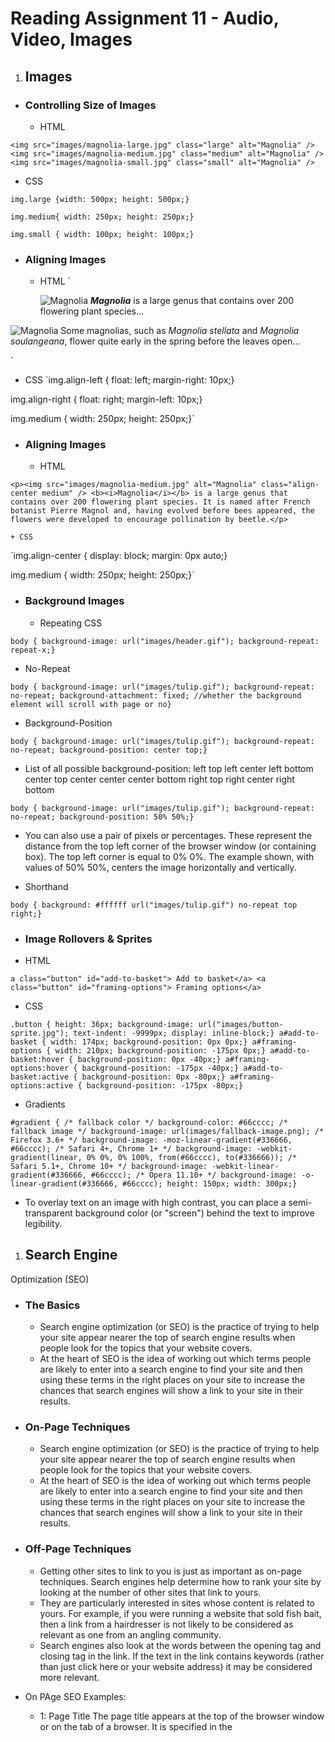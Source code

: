 # **Reading Assignment 11 - Audio, Video, Images**

1. ## Images
  + ### Controlling Size of Images
    + HTML 
    
`<img src="images/magnolia-large.jpg"
 class="large" alt="Magnolia" />
<img src="images/magnolia-medium.jpg"
 class="medium" alt="Magnolia" />
<img src="images/magnolia-small.jpg"
 class="small" alt="Magnolia" />`
 
   + CSS
   
`img.large {width: 500px;
height: 500px;}`

`img.medium{
width: 250px;
height: 250px;}`

`img.small {
width: 100px;
height: 100px;}`
      
  + ### Aligning Images
    + HTML
 `<p><img src="images/magnolia-medium.jpg"
 alt="Magnolia" class="align-left medium" />
 <b><i>Magnolia</i></b> is a large genus that
 contains over 200 flowering plant species...</p>
<p><img src="images/magnolia-medium.jpg"
 alt="Magnolia" class="align-right medium" />
Some magnolias, such as <i>Magnolia stellata</i>
 and <i>Magnolia soulangeana</i>, flower quite
 early in the spring before the leaves open...</p>`
  
  + CSS
`img.align-left {
float: left;
margin-right: 10px;}

img.align-right {
float: right;
margin-left: 10px;}

img.medium {
width: 250px;
height: 250px;}`

  + ### Aligning Images
    + HTML
    
`<p><img src="images/magnolia-medium.jpg"
 alt="Magnolia" class="align-center medium" />
 <b><i>Magnolia</i></b> is a large genus that
 contains over 200 flowering plant species. It
 is named after French botanist Pierre Magnol and,
 having evolved before bees appeared, the
 flowers were developed to encourage pollination
 by beetle.</p>`
 
    + CSS
    
`img.align-center {
display: block;
margin: 0px auto;}

img.medium {
width: 250px;
height: 250px;}`
 
+ ### Background Images
  + Repeating
CSS

`body {
background-image: url("images/header.gif");
background-repeat: repeat-x;}`

  + No-Repeat

`body {
background-image: url("images/tulip.gif");
background-repeat: no-repeat;
background-attachment: fixed; //whether the background element will scroll with page or no}`

  + Background-Position

`body {
background-image: url("images/tulip.gif");
background-repeat: no-repeat;
background-position: center top;}`

  + List of all possible background-position:
               left top
               left center
               left bottom
               center top
               center center
               center bottom
               right top
               right center
               right bottom
  
`body {
background-image: url("images/tulip.gif");
background-repeat: no-repeat;
background-position: 50% 50%;}`

  + You can also use a pair of pixels
or percentages. These represent
the distance from the top left
corner of the browser window
(or containing box). The top left
corner is equal to 0% 0%. The
example shown, with values of
50% 50%, centers the image
horizontally and vertically.

  + Shorthand
  
`body {
background: #ffffff url("images/tulip.gif")
 no-repeat top right;}`
 
 + ### Image Rollovers & Sprites
 
  + HTML
  
`a class="button" id="add-to-basket">
Add to basket</a>
<a class="button" id="framing-options">
Framing options</a>`

  + CSS
  
`.button {
height: 36px;
background-image: url("images/button-sprite.jpg");
text-indent: -9999px;
display: inline-block;}
a#add-to-basket {
width: 174px;
background-position: 0px 0px;}
a#framing-options {
width: 210px;
background-position: -175px 0px;}
a#add-to-basket:hover {
background-position: 0px -40px;}
a#framing-options:hover {
background-position: -175px -40px;}
a#add-to-basket:active {
background-position: 0px -80px;}
a#framing-options:active {
background-position: -175px -80px;}`

  + Gradients
  
`#gradient {
/* fallback color */
background-color: #66cccc;
/* fallback image */
background-image: url(images/fallback-image.png);
/* Firefox 3.6+ */
background-image: -moz-linear-gradient(#336666,
 #66cccc);
/* Safari 4+, Chrome 1+ */
background-image: -webkit-gradient(linear, 0% 0%,
 0% 100%, from(#66cccc), to(#336666));
/* Safari 5.1+, Chrome 10+ */
background-image: -webkit-linear-gradient(#336666,
 #66cccc);
/* Opera 11.10+ */
background-image: -o-linear-gradient(#336666,
 #66cccc);
height: 150px;
width: 300px;}`

  + To overlay text on an image with
high contrast, you can place a
semi-transparent background
color (or "screen") behind the
text to improve legibility.
 
 
1. ## Search Engine
Optimization (SEO)

  + ### The Basics
    + Search engine optimization (or
SEO) is the practice of trying
to help your site appear nearer
the top of search engine results
when people look for the topics
that your website covers. 
    + At the heart of SEO is the idea of
working out which terms people
are likely to enter into a search
engine to find your site and then
using these terms in the right
places on your site to increase
the chances that search engines
will show a link to your site in
their results.

  + ### On-Page Techniques
    + Search engine optimization (or
SEO) is the practice of trying
to help your site appear nearer
the top of search engine results
when people look for the topics
that your website covers. 
    + At the heart of SEO is the idea of
working out which terms people
are likely to enter into a search
engine to find your site and then
using these terms in the right
places on your site to increase
the chances that search engines
will show a link to your site in
their results.

  + ### Off-Page Techniques
    + Getting other sites to link to you
is just as important as on-page
techniques. Search engines help
determine how to rank your
site by looking at the number of
other sites that link to yours.
    + They are particularly interested
in sites whose content is related
to yours. For example, if you
were running a website that
sold fish bait, then a link from
a hairdresser is not likely to be
considered as relevant as one
from an angling community.
    + Search engines also look at the
words between the opening
<a> tag and closing </a> tag
in the link. If the text in the link
contains keywords (rather than
just click here or your website
address) it may be considered
more relevant.

  + On PAge SEO Examples:
  
    + 1: Page Title
The page title appears at the top
of the browser window or on the
tab of a browser. It is specified in
the <title> element which lives
inside the <head> element.
    + 2: URL / Web Address
The name of the file is part of
the URL. Where possible, use
keywords in the file name.
    + 3: Headings
If the keywords are in a heading
<hn> element then a search
engine will know that this page is
all about that subject and give it
greater weight than other text.
    + 4: Text
Where possible, it helps to
repeat the keywords in the main
body of the text at least 2-3
times. Do not, however, over-use
these terms, because the text
must be easy for a human to
read.
    + 5: Link Text
Use keywords in the text that
create links between pages
(rather than using generic
expressions such as "click here").
    + 6: Image Alt Text
Search engines rely on you
providing accurate descriptions
of images in the alt text. This
will also help your images show
up in the results of image-based
searches.
    + 7: Page Descriptions
The description also lives inside
the <head> element and is
specified using a <meta> tag.
      + It should be a sentence that
describes the content of the
page. (These are not shown in
the browser window but they
may be displayed in the results
pages of search engines.)
      + Never try to fool search engines!
They will penalize you for it. For
example, never add text in the
same color as the background of
the page as they can detect this.
